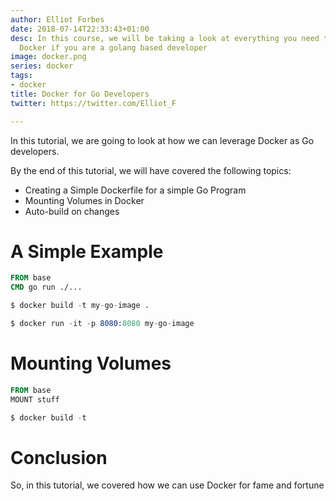 ```yaml
---
author: Elliot Forbes
date: 2018-07-14T22:33:43+01:00
desc: In this course, we will be taking a look at everything you need to know about
  Docker if you are a golang based developer
image: docker.png
series: docker
tags:
- docker
title: Docker for Go Developers
twitter: https://twitter.com/Elliot_F

---
```


In this tutorial, we are going to look at how we can leverage Docker as Go developers. 

By the end of this tutorial, we will have covered the following topics:

* Creating a Simple Dockerfile for a simple Go Program
* Mounting Volumes in Docker
* Auto-build on changes

# A Simple Example

```dockerfile
FROM base
CMD go run ./...
```

```s
$ docker build -t my-go-image .
```

```s
$ docker run -it -p 8080:8080 my-go-image
```

# Mounting Volumes

```dockerfile
FROM base
MOUNT stuff
```

```s
$ docker build -t
```

# Conclusion

So, in this tutorial, we covered how we can use Docker for fame and fortune 